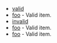 - [valid](item)
- [foo](bar) - Valid item.
- [invalid](item)
- [foo](bar) - Valid item.
- [foo](bar) - Valid item.
